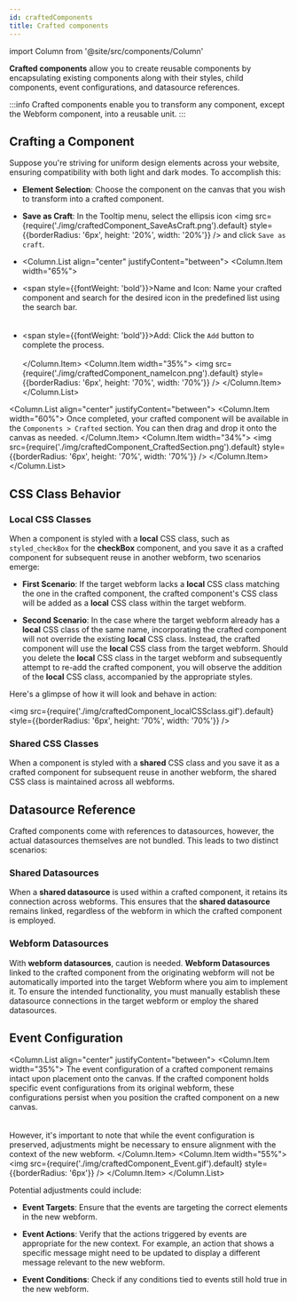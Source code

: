 ```yaml
---
id: craftedComponents
title: Crafted components
---
```

import Column from '@site/src/components/Column'

**Crafted components** allow you to create reusable components by encapsulating existing components along with their styles, child components, event configurations, and datasource references. 

:::info 
Crafted components enable you to transform any component, except the Webform component, into a reusable unit. 
:::



## Crafting a Component 

Suppose you're striving for uniform design elements across your website, ensuring compatibility with both light and dark modes. To accomplish this:

- **Element Selection**: Choose the component on the canvas that you wish to transform into a crafted component.
- **Save as Craft**: In the Tooltip menu, select the ellipsis icon <img src={require('./img/craftedComponent_SaveAsCraft.png').default} style={{borderRadius: '6px', height: '20%', width: '20%'}} /> and click `Save as craft`.

- <Column.List align="center" justifyContent="between">
    <Column.Item width="65%">
        <li><span style={{fontWeight: 'bold'}}>Name and Icon</span>: Name your crafted component and search for the desired icon in the predefined list using the search bar.</li><br/><br/>
        <li><span style={{fontWeight: 'bold'}}>Add</span>: Click the <code>Add</code> button to complete the process.</li><br/>
    </Column.Item>
    <Column.Item width="35%">
        <img src={require('./img/craftedComponent_nameIcon.png').default} style={{borderRadius: '6px', height: '70%', width: '70%'}} />
    </Column.Item>
</Column.List>

<Column.List align="center" justifyContent="between">
    <Column.Item width="60%">
        Once completed, your crafted component will be available in the <code>Components > Crafted</code> section. You can then drag and drop it onto the canvas as needed.
    </Column.Item>
    <Column.Item width="34%">
        <img src={require('./img/craftedComponent_CraftedSection.png').default} style={{borderRadius: '6px', height: '70%', width: '70%'}} />
    </Column.Item>
</Column.List>

## CSS Class Behavior

### Local CSS Classes

When a component is styled with a **local** CSS class, such as `styled_checkBox` for the **checkBox** component, and you save it as a crafted component for subsequent reuse in another webform, two scenarios emerge:

- **First Scenario**: If the target webform lacks a **local** CSS class matching the one in the crafted component, the crafted component's CSS class will be added as a **local** CSS class within the target webform.

- **Second Scenario**: In the case where the target webform already has a **local** CSS class of the same name, incorporating the crafted component will not override the existing **local** CSS class. Instead, the crafted component will use the **local** CSS class from the target webform. Should you delete the **local** CSS class in the target webform and subsequently attempt to re-add the crafted component, you will observe the addition of the **local** CSS class, accompanied by the appropriate styles.


Here's a glimpse of how it will look and behave in action:

<img src={require('./img/craftedComponent_localCSSclass.gif').default} style={{borderRadius: '6px', height: '70%', width: '70%'}} />


### Shared CSS Classes

When a component is styled with a **shared** CSS class and you save it as a crafted component for subsequent reuse in another webform, the shared CSS class is maintained across all webforms.



## Datasource Reference

Crafted components come with references to datasources, however, the actual datasources themselves are not bundled. This leads to two distinct scenarios:

### Shared Datasources

When a **shared datasource** is used within a crafted component, it retains its connection across webforms. This ensures that the **shared datasource** remains linked, regardless of the webform in which the crafted component is employed.


### Webform Datasources

With **webform datasources**, caution is needed. **Webform Datasources** linked to the crafted component from the originating webform will not be automatically imported into the target Webform where you aim to implement it. To ensure the intended functionality, you must manually establish these datasource connections in the target webform or employ the shared datasources.



## Event Configuration


<Column.List align="center" justifyContent="between">
    <Column.Item width="35%">
        The event configuration of a crafted component remains intact upon placement onto the canvas. If the crafted component holds specific event configurations from its original webform, these configurations persist when you position the crafted component on a new canvas. <br/><br/><br/>
        However, it's important to note that while the event configuration is preserved, adjustments might be necessary to ensure alignment with the context of the new webform. 
    </Column.Item>
    <Column.Item width="55%">
        <img src={require('./img/craftedComponent_Event.gif').default} style={{borderRadius: '6px'}} />
    </Column.Item>
</Column.List>



Potential adjustments could include:

- **Event Targets**: Ensure that the events are targeting the correct elements in the new webform.

- **Event Actions**: Verify that the actions triggered by events are appropriate for the new context. For example, an action that shows a specific message might need to be updated to display a different message relevant to the new webform.

- **Event Conditions**: Check if any conditions tied to events still hold true in the new webform. 